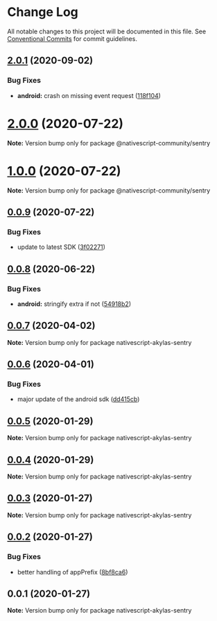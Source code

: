 # Change Log

All notable changes to this project will be documented in this file.
See [Conventional Commits](https://conventionalcommits.org) for commit guidelines.

## [2.0.1](https://github.com/Akylas/nativescript-akylas-sentry/compare/v2.0.0...v2.0.1) (2020-09-02)


### Bug Fixes

* **android:** crash on missing event request ([118f104](https://github.com/Akylas/nativescript-akylas-sentry/commit/118f104c42b905c3bee44f0369c7e9077b827946))





# [2.0.0](https://github.com/Akylas/nativescript-akylas-sentry/compare/v1.0.0...v2.0.0) (2020-07-22)

**Note:** Version bump only for package @nativescript-community/sentry





# [1.0.0](https://github.com/Akylas/nativescript-akylas-sentry/compare/v0.0.9...v1.0.0) (2020-07-22)

**Note:** Version bump only for package @nativescript-community/sentry





## [0.0.9](https://github.com/Akylas/nativescript-akylas-sentry/compare/v0.0.8...v0.0.9) (2020-07-22)


### Bug Fixes

* update to latest SDK ([3f02271](https://github.com/Akylas/nativescript-akylas-sentry/commit/3f02271bda4ca548606fa91ce50cd5ace198e7ef))





## [0.0.8](https://github.com/Akylas/nativescript-akylas-sentry/compare/v0.0.7...v0.0.8) (2020-06-22)


### Bug Fixes

* **android:** stringify extra if not ([54918b2](https://github.com/Akylas/nativescript-akylas-sentry/commit/54918b2c5b690e540f76aa00202d90acf1f5350c))





## [0.0.7](https://github.com/Akylas/nativescript-akylas-sentry/compare/v0.0.6...v0.0.7) (2020-04-02)

**Note:** Version bump only for package nativescript-akylas-sentry





## [0.0.6](https://github.com/Akylas/nativescript-akylas-sentry/compare/v0.0.5...v0.0.6) (2020-04-01)


### Bug Fixes

* major update of the android sdk ([dd415cb](https://github.com/Akylas/nativescript-akylas-sentry/commit/dd415cb55c35230063ce860e72c64baa6415d5a4))





## [0.0.5](https://github.com/Akylas/nativescript-akylas-sentry/compare/v0.0.4...v0.0.5) (2020-01-29)

**Note:** Version bump only for package nativescript-akylas-sentry





## [0.0.4](https://github.com/Akylas/nativescript-akylas-sentry/compare/v0.0.3...v0.0.4) (2020-01-29)

**Note:** Version bump only for package nativescript-akylas-sentry





## [0.0.3](https://github.com/Akylas/nativescript-akylas-sentry/compare/v0.0.2...v0.0.3) (2020-01-27)

**Note:** Version bump only for package nativescript-akylas-sentry





## [0.0.2](https://github.com/Akylas/nativescript-akylas-sentry/compare/v0.0.1...v0.0.2) (2020-01-27)


### Bug Fixes

* better handling of appPrefix ([8bf8ca6](https://github.com/Akylas/nativescript-akylas-sentry/commit/8bf8ca6a275e9b5641e67c37e92c9aa2877746d4))





## 0.0.1 (2020-01-27)

**Note:** Version bump only for package nativescript-akylas-sentry
